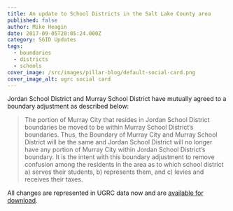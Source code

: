 ```yaml
---
title: An update to School Districts in the Salt Lake County area
published: false
author: Mike Heagin
date: 2017-09-05T20:05:24.000Z
category: SGID Updates
tags:
  - boundaries
  - districts
  - schools
cover_image: /src/images/pillar-blog/default-social-card.png
cover_image_alt: ugrc social card
---
```


Jordan School District and Murray School District have mutually agreed to a boundary adjustment as described below:

> The portion of Murray City that resides in Jordan School District boundaries be moved to be within Murray School District’s boundaries. Thus, the Boundary of Murray City and Murray School District will be the same and Jordan School District will no longer have any portion of Murray City within Jordan School District’s boundary. It is the intent with this boundary adjustment to remove confusion among the residents in the area as to which school district a) serves their students, b) represents them, and c) levies and receives their taxes.

All changes are represented in UGRC data now and are [available for download](/products/sgid/boundaries/school-districts).
